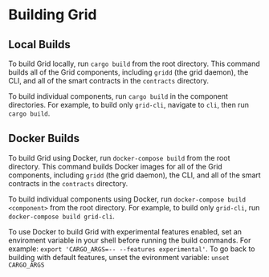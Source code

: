 # Building Grid

<!--
  Copyright (c) 2018-2020 Cargill Incorporated
  Licensed under Creative Commons Attribution 4.0 International License
  https://creativecommons.org/licenses/by/4.0/
-->

## Local Builds

To build Grid locally, run `cargo build` from the root directory. This command
builds all of the Grid components, including `gridd` (the grid daemon),
the CLI, and all of the smart contracts in the `contracts` directory.

To build individual components, run `cargo build` in the component directories.
For example, to build only `grid-cli`, navigate to `cli`, then run
`cargo build`.

## Docker Builds

To build Grid using Docker, run `docker-compose build` from the root directory.
This command builds Docker images for all of the Grid components, including
`gridd` (the grid daemon), the CLI, and all of the smart contracts in the
`contracts` directory.

To build individual components using Docker, run
`docker-compose build <component>` from the root directory. For example, to
build only `grid-cli`, run `docker-compose build grid-cli`.

To use Docker to build Grid with experimental features enabled, set an
enviroment variable in your shell before running the build commands. For
example: `export 'CARGO_ARGS=-- --features experimental'`. To go back to
building with default features, unset the evironment variable:
`unset CARGO_ARGS`
